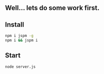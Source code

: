 ## Well... lets do some work first.

## Install
``` bash
npm i jspm -g
npm i && jspm i
```
## Start
``` bash
node server.js
```